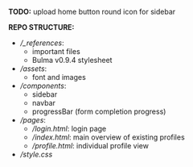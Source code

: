 **TODO:**
    upload home button round icon for sidebar

**REPO STRUCTURE:**
- */_references*:
    - important files
    - Bulma v0.9.4 stylesheet
- */assets*:  
    - font and images
- */components*:
    - sidebar
    - navbar
    - progressBar (form completion progress)
- */pages*:
    - */login.html*:    login page
    - */index.html*:    main overview of existing profiles
    - */profile.html*:  individual profile view
- */style.css*
